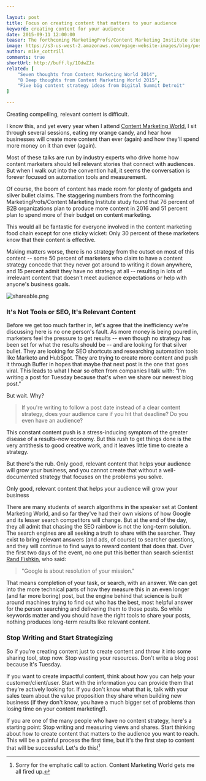 ```yaml
---

layout: post
title: Focus on creating content that matters to your audience 
keyword: creating content for your audience
date: 2015-09-11 12:00:00
teaser: The forthcoming MarketingProfs/Content Marketing Institute study found that 51 percent of B2B organizations plan to spend more of their budget on content marketing. This would all be fantastic except for one sticky wicket...
image: https://s3-us-west-2.amazonaws.com/ngage-website-images/blog/post-images/creating-content-that-matters.jpg
author: mike_cottrill
comments: true
shortUrl: http://buff.ly/1OdwZJx
related: [
    "Seven thoughts from Content Marketing World 2014",
    "8 Deep thoughts from Content Marketing World 2015",
    "Five big content strategy ideas from Digital Summit Detroit"
]

---
```


Creating compelling, relevant content is difficult. 

I know this, and yet every year when I attend [Content Marketing World](http://www.contentmarketingworld.com/), I sit through several sessions, eating my orange candy, and hear how businesses will create more content than ever (again) and how they'll spend more money on it than ever (again). 

Most of these talks are run by industry experts who drive home how content marketers should tell relevant stories that connect with audiences. But when I walk out into the convention hall, it seems the conversation is forever focused on automation tools and measurement.

Of course, the boom of content has made room for plenty of gadgets and silver bullet claims. The staggering numbers from the forthcoming MarketingProfs/Content Marketing Institute study found that 76 percent of B2B organizations plan to produce more content in 2016 and 51 percent plan to spend more of their budget on content marketing. 


This would all be fantastic for everyone involved in the content marketing food chain except for one sticky wicket: Only 30 percent of these marketers know that their content is effective. 


Making matters worse, there is no strategy from the outset on most of this content -- some 50 percent of marketers who claim to have a content strategy concede that they never got around to writing it down anywhere, and 15 percent admit they have no strategy at all -- resulting in lots of irrelevant content that doesn't meet audience expectations or help with anyone's business goals. 

![shareable.png](https://ucarecdn.com/78746165-8fe4-4202-ac9d-9b403891d587/)

### It's Not Tools or SEO, It's Relevant Content 

Before we get too much farther in, let's agree that the inefficiency we're discussing here is no one person's fault. As more money is being poured in, marketers feel the pressure to get results -- even though no strategy has been set for what the results should be -- and are looking for that silver bullet. They are looking for SEO shortcuts and researching automation tools like Marketo and HubSpot. They are trying to create more content and push it through Buffer in hopes that maybe that next post is the one that goes viral. This leads to what I hear so often from companies I talk with: "I'm writing a post for Tuesday because that's when we share our newest blog post." 

But wait. Why? 

> If you're writing to follow a post date instead of a clear content strategy, does your audience care if you hit that deadline? Do you even have an audience? 

This constant content push is a stress-inducing symptom of the greater disease of a results-now economy. But this rush to get things done is the very antithesis to good creative work, and it leaves little time to create a strategy. 

But there's the rub. Only good, relevant content that helps your audience will grow your business, and you cannot create that without a well-documented strategy that focuses on the problems you solve. 

<span><a class="tweet-quote">Only good, relevant content that helps your audience will grow your business</a></span>

There are many students of search algorithms in the speaker set at Content Marketing World, and so far they've had their own visions of how Google and its lesser search competitors will change. But at the end of the day, they all admit that chasing the SEO rainbow is not the long-term solution. The search engines are all seeking a truth to share with the searcher. They exist to bring relevant answers (and ads, of course) to searcher questions, and they will continue to find ways to reward content that does that. Over the first two days of the event, no one put this better than search scientist [Rand Fishkin](https://twitter.com/randfish), who said: 

> "Google is about resolution of your mission."

That means completion of your task, or search, with an answer. We can get into the more technical parts of how they measure this in an even longer (and far more boring) post, but the engine behind that science is built around machines trying to find out who has the best, most helpful answer for the person searching and delivering them to those posts. So while keywords matter and you should have the right tools to share your posts, nothing produces long-term results like relevant content. 

### Stop Writing and Start Strategizing 
So if you’re creating content just to create content and throw it into some sharing tool, stop now. Stop wasting your resources. Don't write a blog post because it's Tuesday. 

If you want to create impactful content, think about how you can help your customer/client/user. Start with the information you can provide them that they're actively looking for. If you don't know what that is, talk with your sales team about the value proposition they share when building new business (if they don't know, you have a much bigger set of problems than losing time on your content marketing!). 

If you are one of the many people who have no content strategy, here's a starting point: Stop writing and measuring views and shares. Start thinking about how to create content that matters to the audience you want to reach. This will be a painful process the first time, but it's the first step to content that will be successful. Let's do this![^1] 

[^1]: Sorry for the emphatic call to action. Content Marketing World gets me all fired up. 

